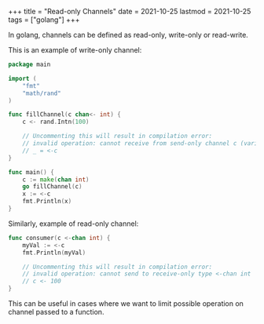 +++
title = "Read-only Channels"
date = 2021-10-25
lastmod = 2021-10-25
tags = ["golang"]
+++

In golang, channels can be defined as read-only, write-only or read-write.

This is an example of write-only channel:

```go
package main

import (
	"fmt"
	"math/rand"
)

func fillChannel(c chan<- int) {
	c <- rand.Intn(100)

	// Uncommenting this will result in compilation error:
	// invalid operation: cannot receive from send-only channel c (variable of type chan<- int)
	// _ = <-c
}

func main() {
	c := make(chan int)
	go fillChannel(c)
	x := <-c
	fmt.Println(x)
}
```

Similarly, example of read-only channel:

```go
func consumer(c <-chan int) {
	myVal := <-c
	fmt.Println(myVal)

	// Uncommenting this will result in compilation error:
	// invalid operation: cannot send to receive-only type <-chan int
	// c <- 100
}
```

This can be useful in cases where we want to limit possible operation on channel passed to a function.
